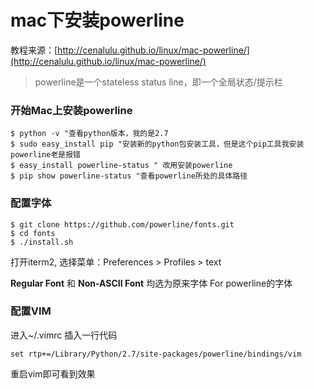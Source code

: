 # mac下安装powerline

教程来源：[http://cenalulu.github.io/linux/mac-powerline/](http://cenalulu.github.io/linux/mac-powerline/)

> powerline是一个stateless status line，即一个全局状态/提示栏

### 开始Mac上安装powerline

```shell
$ python -v "查看python版本，我的是2.7
$ sudo easy_install pip "安装新的python包安装工具，但是这个pip工具我安装powerline老是报错
$ easy_install powerline-status " 改用安装powerline
$ pip show powerline-status "查看powerline所处的具体路径
```

### 配置字体

```shell
$ git clone https://github.com/powerline/fonts.git
$ cd fonts
$ ./install.sh
```

打开iterm2, 选择菜单：Preferences > Profiles > text

**Regular Font** 和 **Non-ASCII Font** 均选为原来字体 For powerline的字体

### 配置VIM

进入~/.vimrc 插入一行代码

```viml
set rtp+=/Library/Python/2.7/site-packages/powerline/bindings/vim
```

重启vim即可看到效果

